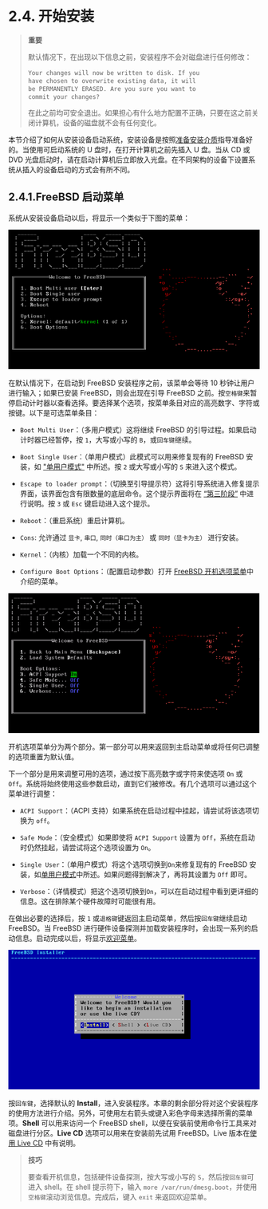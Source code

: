 # 2.4. 开始安装

> **重要**
>
> 默认情况下，在出现以下信息之前，安装程序不会对磁盘进行任何修改：
>
> ```shell-session
> Your changes will now be written to disk. If you
> have chosen to overwrite existing data, it will
> be PERMANENTLY ERASED. Are you sure you want to
> commit your changes?
> ```
>
> 在此之前均可安全退出。如果担心有什么地方配置不正确，只要在这之前关闭计算机，设备的磁盘就不会有任何变化。

本节介绍了如何从安装设备启动系统，安装设备是按照[准备安装介质](https://docs.freebsd.org/en/books/handbook/bsdinstall/#bsdinstall-installation-media)指导准备好的。当使用可启动系统的 U 盘时，在打开计算机之前先插入 U 盘。当从 CD 或 DVD 光盘启动时，请在启动计算机后立即放入光盘。在不同架构的设备下设置系统从插入的设备启动的方式会有所不同。

## 2.4.1.FreeBSD 启动菜单

系统从安装设备启动以后，将显示一个类似于下图的菜单：

![FreeBSD 启动菜单](.././img/assets/1.png)

在默认情况下，在启动到 FreeBSD 安装程序之前，该菜单会等待 10 秒钟让用户进行输入；如果已安装 FreeBSD，则会出现在引导 FreeBSD 之前。按`空格键`来暂停启动计时器以查看选择。要选择某个选项，按菜单条目对应的高亮数字、字符或按键。以下是可选菜单条目：

- `Boot Multi User`：（多用户模式）这将继续 FreeBSD 的引导过程。如果启动计时器已经暂停，按 `1`，大写或小写的 `B`，或`回车键`继续。

- `Boot Single User`：（单用户模式）此模式可以用来修复现有的 FreeBSD 安装，如 ["单用户模式"](https://docs.freebsd.org/en/books/handbook/boot/index.html#boot-singleuser) 中所述。按 `2` 或大写或小写的 `S` 来进入这个模式。

- `Escape to loader prompt`：（切换至引导提示符）这将引导系统进入修复提示界面，该界面包含有限数量的底层命令。这个提示界面将在 [“第三阶段”](https://docs.freebsd.org/en/books/handbook/boot/index.html#boot-loader) 中进行说明。按 `3` 或 `Esc` 键启动进入这个提示。

- `Reboot`：（重启系统）重启计算机。

- `Cons`: 允许通过 `显卡`, `串口`, `同时（串口为主）` 或 `同时（显卡为主）` 进行安装。

- `Kernel`：（内核）加载一个不同的内核。

- `Configure Boot Options`：（配置启动参数）打开 [FreeBSD 开机选项菜单](https://docs.freebsd.org/en/books/handbook/book/#bsdinstall-boot-options-menu)中介绍的菜单。

![FreeBSD 启动引导菜单](.././img/assets/2.png)



开机选项菜单分为两个部分。第一部分可以用来返回到主启动菜单或将任何已调整的选项重置为默认值。

下一个部分是用来调整可用的选项，通过按下高亮数字或字符来使选项 `On` 或 `Off`。系统将始终使用这些参数启动，直到它们被修改。有几个选项可以通过这个菜单进行调整：

- `ACPI Support`：（ACPI 支持）如果系统在启动过程中挂起，请尝试将该选项切换为 `off`。

- `Safe Mode`：（安全模式）如果即使将 `ACPI Support` 设置为 `Off`，系统在启动时仍然挂起，请尝试将这个选项设置为 `On`。

- `Single User`：（单用户模式）将这个选项切换到`On`来修复现有的 FreeBSD 安装，如[单用户模式](https://docs.freebsd.org/en/books/handbook/boot/index.html#boot-singleuser)中所述。如果问题得到解决了，再将其设置为 `Off` 即可。

- `Verbose`：（详情模式）把这个选项切换到`On`，可以在启动过程中看到更详细的信息。这在排除某个硬件故障时可能很有用。

在做出必要的选择后，按 `1` 或`退格键`键返回主启动菜单，然后按`回车键`继续启动 FreeBSD。当 FreeBSD 进行硬件设备探测并加载安装程序时，会出现一系列的启动信息。启动完成以后，将显示[欢迎菜单](https://docs.freebsd.org/en/books/handbook/book/#bsdinstall-choose-mode)。

![FreeBSD 开机选项菜单](.././img/assets/3.png)

按`回车键`，选择默认的 **Install**，进入安装程序。本章的剩余部分将对这个安装程序的使用方法进行介绍。另外，可使用左右箭头或键入彩色字母来选择所需的菜单项。**Shell** 可以用来访问一个 FreeBSD shell，以便在安装前使用命令行工具来对磁盘进行分区。**Live CD** 选项可以用来在安装前先试用 FreeBSD。Live 版本在[使用 Live CD](https://docs.freebsd.org/en/books/handbook/book/#using-live-cd) 中有说明。

> **技巧**
>
> 要查看开机信息，包括硬件设备探测，按大写或小写的 `S`，然后按`回车键`可进入 shell。在 shell 提示符下，输入 `more /var/run/dmesg.boot`，并使用`空格键`滚动浏览信息。完成后，键入 `exit` 来返回欢迎菜单。
